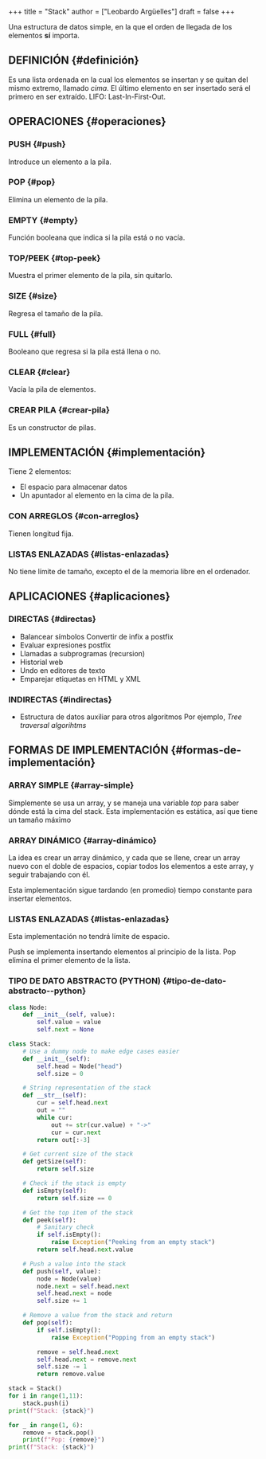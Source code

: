 +++
title = "Stack"
author = ["Leobardo Argüelles"]
draft = false
+++

Una estructura de datos simple, en la que el orden de llegada de los
elementos **sí** importa.


## DEFINICIÓN {#definición}

Es una lista ordenada en la cual los elementos se insertan y se quitan
del mismo extremo, llamado _cima_. El último elemento en ser insertado
será el primero en ser extraído.
LIFO: Last-In-First-Out.


## OPERACIONES {#operaciones}


### PUSH {#push}

Introduce un elemento a la pila.


### POP {#pop}

Elimina un elemento de la pila.


### EMPTY {#empty}

Función booleana que indica si la pila está o no vacía.


### TOP/PEEK {#top-peek}

Muestra el primer elemento de la pila, sin quitarlo.


### SIZE {#size}

Regresa el tamaño de la pila.


### FULL {#full}

Booleano que regresa si la pila está llena o no.


### CLEAR {#clear}

Vacía la pila de elementos.


### CREAR PILA {#crear-pila}

Es un constructor de pilas.


## IMPLEMENTACIÓN {#implementación}

Tiene 2 elementos:

-   El espacio para almacenar datos
-   Un apuntador al elemento en la cima de la pila.


### CON ARREGLOS {#con-arreglos}

Tienen longitud fija.


### LISTAS ENLAZADAS {#listas-enlazadas}

No tiene límite de tamaño, excepto el de la memoria libre en el ordenador.


## APLICACIONES {#aplicaciones}


### DIRECTAS {#directas}

-   Balancear símbolos
    Convertir de infix a postfix
-   Evaluar expresiones postfix
-   Llamadas a subprogramas (recursion)
-   Historial web
-   Undo en editores de texto
-   Emparejar etiquetas en HTML y XML


### INDIRECTAS {#indirectas}

-   Estructura de datos auxiliar para otros algoritmos
    Por ejemplo, _Tree traversal algorihtms_


## FORMAS DE IMPLEMENTACIÓN {#formas-de-implementación}


### ARRAY SIMPLE {#array-simple}

Simplemente se usa un array, y se maneja una variable _top_ para
saber dónde está la cima del stack.
Esta implementación es estática, así que tiene un tamaño máximo


### ARRAY DINÁMICO {#array-dinámico}

La idea es crear un array dinámico, y cada que se llene, crear
un array nuevo con el doble de espacios, copiar todos los elementos
a este array, y seguir trabajando con él.

Esta implementación sigue tardando (en promedio) tiempo constante
para insertar elementos.


### LISTAS ENLAZADAS {#listas-enlazadas}

Esta implementación no tendrá límite de espacio.

Push se implementa insertando elementos al principio de la lista.
Pop elimina el primer elemento de la lista.


### TIPO DE DATO ABSTRACTO (PYTHON) {#tipo-de-dato-abstracto--python}

```python
class Node:
    def __init__(self, value):
        self.value = value
        self.next = None

class Stack:
    # Use a dummy node to make edge cases easier
    def __init__(self):
        self.head = Node("head")
        self.size = 0

    # String representation of the stack
    def __str__(self):
        cur = self.head.next
        out = ""
        while cur:
            out += str(cur.value) + "->"
            cur = cur.next
        return out[:-3]

    # Get current size of the stack
    def getSize(self):
        return self.size

    # Check if the stack is empty
    def isEmpty(self):
        return self.size == 0

    # Get the top item of the stack
    def peek(self):
        # Sanitary check
        if self.isEmpty():
            raise Exception("Peeking from an empty stack")
        return self.head.next.value

    # Push a value into the stack
    def push(self, value):
        node = Node(value)
        node.next = self.head.next
        self.head.next = node
        self.size += 1

    # Remove a value from the stack and return
    def pop(self):
        if self.isEmpty():
            raise Exception("Popping from an empty stack")

        remove = self.head.next
        self.head.next = remove.next
        self.size -= 1
        return remove.value

stack = Stack()
for i in range(1,11):
    stack.push(i)
print(f"Stack: {stack}")

for _ in range(1, 6):
    remove = stack.pop()
    print(f"Pop: {remove}")
print(f"Stack: {stack}")
```
